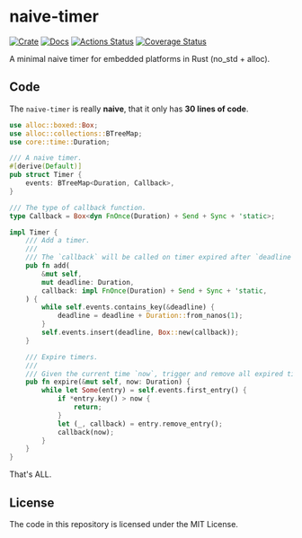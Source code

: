 # naive-timer

[![Crate](https://img.shields.io/crates/v/naive-timer.svg)](https://crates.io/crates/naive-timer)
[![Docs](https://docs.rs/naive-timer/badge.svg)](https://docs.rs/naive-timer)
[![Actions Status](https://github.com/rcore-os/naive-timer/workflows/CI/badge.svg)](https://github.com/rcore-os/naive-timer/actions)
[![Coverage Status](https://coveralls.io/repos/github/rcore-os/naive-timer/badge.svg)](https://coveralls.io/github/rcore-os/naive-timer)

A minimal naive timer for embedded platforms in Rust (no_std + alloc).

## Code

The `naive-timer` is really **naive**, that it only has **30 lines of code**.

```rust
use alloc::boxed::Box;
use alloc::collections::BTreeMap;
use core::time::Duration;

/// A naive timer.
#[derive(Default)]
pub struct Timer {
    events: BTreeMap<Duration, Callback>,
}

/// The type of callback function.
type Callback = Box<dyn FnOnce(Duration) + Send + Sync + 'static>;

impl Timer {
    /// Add a timer.
    ///
    /// The `callback` will be called on timer expired after `deadline`.
    pub fn add(
        &mut self,
        mut deadline: Duration,
        callback: impl FnOnce(Duration) + Send + Sync + 'static,
    ) {
        while self.events.contains_key(&deadline) {
            deadline = deadline + Duration::from_nanos(1);
        }
        self.events.insert(deadline, Box::new(callback));
    }

    /// Expire timers.
    ///
    /// Given the current time `now`, trigger and remove all expired timers.
    pub fn expire(&mut self, now: Duration) {
        while let Some(entry) = self.events.first_entry() {
            if *entry.key() > now {
                return;
            }
            let (_, callback) = entry.remove_entry();
            callback(now);
        }
    }
}
```

That's ALL.

## License

The code in this repository is licensed under the MIT License.
